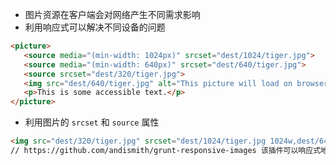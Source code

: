 - 图片资源在客户端会对网络产生不同需求影响
- 利用响应式可以解决不同设备的问题

```html
<picture>
   <source media="(min-width: 1024px)" srcset="dest/1024/tiger.jpg">
   <source media="(min-width: 640px)" srcset="dest/640/tiger.jpg">
   <source srcset="dest/320/tiger.jpg">
   <img src="dest/640/tiger.jpg" alt="This picture will load on browsers that don't yet support the element.">
   <p>This is some accessible text.</p>
</picture>
```

- 利用图片的  `srcset` 和 `source` 属性

```html
<img src="dest/320/tiger.jpg" srcset="dest/1024/tiger.jpg 1024w,dest/640/tiger.jpg 640w, dest/320/tiger.jpg 320w" alt="A TIGER!!!">
// https://github.com/andismith/grunt-responsive-images 该插件可以响应式地处理图像元素
```

